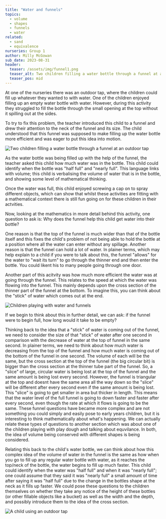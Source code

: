 ```yaml
---
title: "Water and funnels"
topics: 
  - volume
  - shapes
  - funnels
  - water
related: 
  - sand
  - equivalence
nurseries: Group 1
author: Milly McGowan
sub_date: 2023-08-31
header:
  teaser: /assets/img/funnel1.png
  teaser_alt: Two children filling a water bottle through a funnel at an outdoor tap
  teaser_pos: mid
---
```


At one of the nurseries there was an outdoor tap, where the children could fill up whatever they wanted to with water. One of the children enjoyed filling up an empty water bottle with water. However, during this activity they struggled to fill the bottle through the small opening at the top without it spilling out at the sides.

To try to fix this problem, the teacher introduced this child to a funnel and drew their attention to the neck of the funnel and its size. The child understood that this funnel was supposed to make filling up the water bottle more efficient and was eager to put this idea into motion.

![Two children filling a water bottle through a funnel at an outdoor tap]({{site.baseurl}}/assets/img/funnel1.png "Using a funnel")

As the water bottle was being filled up with the help of the funnel, the teacher asked this child how much water was in the bottle. This child could identify when the bottle was "half full" and "nearly full". This language links with volume; this child is verbalising the volume of water that is in the bottle, and showing some level of mathematical thinking.

Once the water was full, this child enjoyed screwing a cap on to spray different objects, which can show that whilst these activities are fitting with a mathematical context there is still fun going on for these children in their actvities.

Now, looking at the mathematics in more detail behind this activity, one question to ask is: Why does the funnel help this child get water into their bottle?

One reason is that the top of the funnel is much wider than that of the bottle itself and this fixes the child's problem of not being able to hold the bottle at a position where all the water can enter without any spillage. Another reason is that the funnel can hold a lot of water. In plainer terms, which may help explain to a child if you were to talk about this, the funnel "allows" for the water to "wait its turn" to go through the thinner end and then enter the bottle. You could likent his to many people going through one door.

Another part of this acitvity was how much more efficient the water was at going through the funnel. This relates to the speed at which the water was flowing into the funnel. This mainly depends upon the cross section of the thinner part of the funnel at the bottom. To imagine this, you can think about the "stick" of water which comes out at the end.

![Children playing with water and funnels]({{site.baseurl}}/assets/img/funnel2.png "Water play")

If we begin to think about this in further detail, we can ask: if the funnel were to begin full, how long would it take to be empty?

Thinking back to the idea that a "stick" of water is coming out of the funnel, we need to consider the size of that "stick" of water after one second in comparison with the decrease of water at the top of funnel in the same second. In plainer terms, we need to think about how much water is decreasing from the top of the funnel and how much water is coming out of the bottom of the funnel in one second. The volume of each will be the same, but the cross section at the top of the funnel (the big circular bit) is bigger than the cross section at the thinner tube part of the funnel. So, a "slice" of large, circular water is being lost at the top of the funnel and the same amount is being lost every second. However, the funnel is triangular at the top and doesnt have the same area all the way down so the "slice" will be different after every second even if the same amount is being lost. This "slice" is going to get smaller in area but thicker in length. This means that the water level of the full funnel is going to down faster and faster after every second, even though the rate at which it flows is going to be the same. These funnel questions have became more complex and are not something you could simply and easily pose to early years children, but it is interesting to think mathematically about what's happening. We can actually relate these types of questions to another section which was about one of the children playing with play dough and talking about equvilance. In both, the idea of volume being conserved with different shapes is being considered.

Relating this back to the child's water bottle, we can think about how this complex idea of the  volume of water in the funnel is the same as how when you go to fill up any regular water bottle with water, as it reaches the top/neck of the bottle, the water begins to fill up much faster. This child could identify when the water was "half full" and when it was "nearly full"; one could assume that they said it was "nearly full" a small amount of time after saying it was "half full" due to the change in the bottles shape at the neck as it fills up faster. We could pose these questions to the children themselves on whether they take any notice of the height of these bottles (or other fillable objects like a bucket) as well as the width and the depth, and possibly introduce them to the idea of the cross section. 

![A child using an outdoor tap]({{site.baseurl}}/assets/img/funnel3.png "Outdoor tap")

